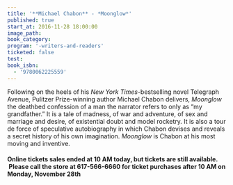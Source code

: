 ```yaml
---
title: '**Michael Chabon** - *Moonglow*'
published: true
start_at: 2016-11-28 18:00:00
image_path:
book_category:
program: '-writers-and-readers'
ticketed: false
test:
book_isbn:
  - '9780062225559'
---
```



Following on the heels of his *New York Times*-bestselling novel Telegraph Avenue, Pulitzer Prize-winning author Michael Chabon delivers, *Moonglow* the deathbed confession of a man the narrator refers to only as “my grandfather.” It is a tale of madness, of war and adventure, of sex and marriage and desire, of existential doubt and model rocketry. It is also a tour de force of speculative autobiography in which Chabon devises and reveals a secret history of his own imagination. *Moonglow* is Chabon at his most moving and inventive.

#### Online tickets sales ended at 10 AM today, but tickets are still available. &nbsp;Please call the store at 617-566-6660 for ticket purchases after 10 AM on Monday, November 28th